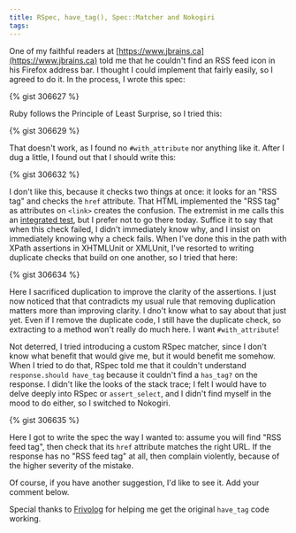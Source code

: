 ```yaml
---
title: RSpec, have_tag(), Spec::Matcher and Nokogiri
tags:
---
```

One of my faithful readers at [https://www.jbrains.ca](https://www.jbrains.ca) told me that he couldn't find an RSS feed icon in his Firefox address bar. I thought I could implement that fairly easily, so I agreed to do it. In the process, I wrote this spec:

{% gist 306627 %}

Ruby follows the Principle of Least Surprise, so I tried this:

{% gist 306629 %}

That doesn't work, as I found no `#with_attribute` nor anything like it. After I dug a little, I found out that I should write this:

{% gist 306632 %}

I don't like this, because it checks two things at once: it looks for an "RSS tag" and checks the `href` attribute. That HTML implemented the "RSS tag" as attributes on `<link>` creates the confusion. The extremist in me calls this an [integrated test](https://www.jbrains.ca/integrated_tests_are_a_scam), but I prefer not to go there today. Suffice it to say that when this check failed, I didn't immediately know why, and I insist on immediately knowing why a check fails. When I've done this in the path with XPath assertions in XHTMLUnit or XMLUnit, I've resorted to writing duplicate checks that build on one another, so I tried that here:

{% gist 306634 %}

Here I sacrificed duplication to improve the clarity of the assertions. I just now noticed that that contradicts my usual rule that removing duplication matters more than improving clarity. I dno't know what to say about that just yet. Even if I remove the duplicate code, I still have the duplicate check, so extracting to a method won't really do much here. I want `#with_attribute`!

Not deterred, I tried introducing a custom RSpec matcher, since I don't know what benefit that would give me, but it would benefit me somehow. When I tried to do that, RSpec told me that it couldn't understand `response.should have_tag` because it couldn't find a `has_tag?` on the response. I didn't like the looks of the stack trace; I felt I would have to delve deeply into RSpec or `assert_select`, and I didn't find myself in the mood to do either, so I switched to Nokogiri.

{% gist 306635 %}

Here I got to write the spec the way I wanted to: assume you will find "RSS feed tag", then check that its `href` attribute matches the right URL. If the response has no "RSS feed tag" at all, then complain violently, because of the higher severity of the mistake.

Of course, if you have another suggestion, I'd like to see it. Add your comment below.

Special thanks to [Frivolog](https://bit.ly/a3P4aU) for helping me get the original `have_tag` code working.
